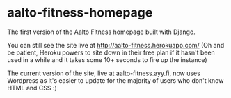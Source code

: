 # aalto-fitness-homepage
The first version of the Aalto Fitness homepage built with Django.

You can still see the site live at http://aalto-fitness.herokuapp.com/ (Oh and be patient, Heroku powers to site down in their free plan if it hasn't been used in a while and it takes some 10+ seconds to fire up the instance)

The current version of the site, live at aalto-fitness.ayy.fi, now uses Wordpress as it's easier to update for the majority of users who don't know HTML and CSS :)
